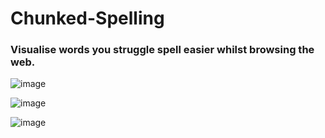 # Chunked-Spelling

### Visualise words you struggle spell easier whilst browsing the web.


![image](https://user-images.githubusercontent.com/53924507/233791414-362547a2-a30c-4783-99a1-7064546461cc.png)


![image](https://user-images.githubusercontent.com/53924507/233791364-529c9b24-d025-40e8-84b8-80dedde38529.png)


![image](https://user-images.githubusercontent.com/53924507/233791455-c7a63bbb-60ef-4e4b-be52-b9d65169f7a1.png)
